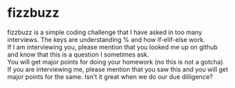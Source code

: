 fizzbuzz
========

fizzbuzz is a simple coding challenge that I have asked in too many interviews.  The keys are understanding % and how if-elif-else work.  
If I am interviewing you, please mention that you looked me up on github and know that this is a question I sometimes ask.  
You will get major points for doing your homework (no this is not a gotcha).  If you are interviewing me, please 
mention that you saw this and you will get major points for the same.  Isn't it great when we do our due dilligence?  
